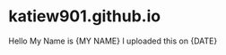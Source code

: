 # katiew901.github.io
<!DOCTYPE html>
<html lang="en">
  <head>
    <meta charset="UTF-8">
    <meta name="viewport" content="width=device-width, initial-scale=1.0">
    <meta http-equiv="X-UA-Compatible" content="ie=edge">
    <title>{MY NAME's} Website!</title>
  </head>
  <body>
	Hello My Name is {MY NAME} I uploaded this on {DATE}
  </body>
</html>
